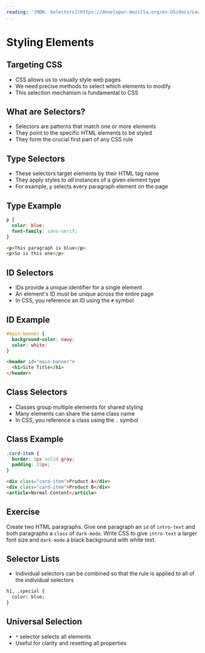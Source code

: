 ```yaml
---
reading: '[MDN: Selectors](https://developer.mozilla.org/en-US/docs/Learn_web_development/Core/Styling_basics/Basic_selectors)'
...
```


# Styling Elements

## Targeting CSS

- CSS allows us to visually style web pages
- We need precise methods to select which elements to modify
- This selection mechanism is fundamental to CSS

## What are Selectors?

- Selectors are patterns that match one or more elements
- They point to the specific HTML elements to be styled
- They form the crucial first part of any CSS rule

## Type Selectors

- These selectors target elements by their HTML tag name
- They apply styles to *all* instances of a given element type
- For example, `p` selects every paragraph element on the page

## Type Example

```css
p {
  color: blue;
  font-family: sans-serif;
}
```

```html
<p>This paragraph is blue</p>
<p>So is this one</p>
```

## ID Selectors

- IDs provide a unique identifier for a single element
- An element's ID *must* be unique across the entire page
- In CSS, you reference an ID using the `#` symbol

## ID Example

```css
#main-banner {
  background-color: navy;
  color: white;
}
```

```html
<header id="main-banner">
  <h1>Site Title</h1>
</header>
```

## Class Selectors

- Classes group multiple elements for shared styling
- Many elements can share the same class name
- In CSS, you reference a class using the `.` symbol

## Class Example

```css
.card-item {
  border: 1px solid gray;
  padding: 15px;
}
```

```html
<div class="card-item">Product A</div>
<div class="card-item">Product B</div>
<article>Normal Content</article>
```

## Exercise

Create two HTML paragraphs. Give one paragraph an `id` of `intro-text` and both paragraphs a `class` of `dark-mode`. Write CSS to give `intro-text` a larger font size and `dark-mode` a black background with white text.

## Selector Lists

- Individual selectors can be combined so that the rule is applied to all of the individual selectors

```html
h1, .special {
  color: blue;
}
```

## Universal Selection

- `*` selector selects all elements
- Useful for clarity and resetting all properties
